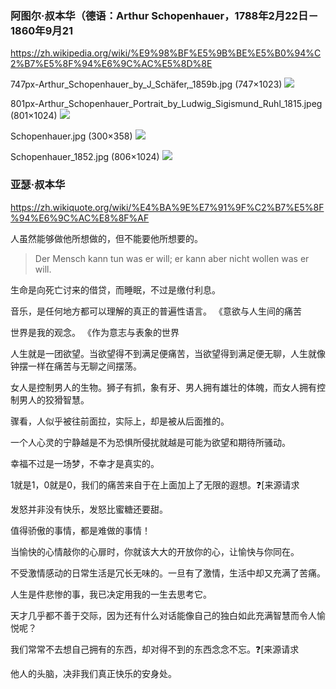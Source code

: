 ### 阿图尔·叔本华（德语：Arthur Schopenhauer，1788年2月22日－1860年9月21
https://zh.wikipedia.org/wiki/%E9%98%BF%E5%9B%BE%E5%B0%94%C2%B7%E5%8F%94%E6%9C%AC%E5%8D%8E

747px-Arthur_Schopenhauer_by_J_Schäfer,_1859b.jpg (747×1023)
<img src="https://upload.wikimedia.org/wikipedia/commons/thumb/b/bc/Arthur_Schopenhauer_by_J_Sch%C3%A4fer%2C_1859b.jpg/747px-Arthur_Schopenhauer_by_J_Sch%C3%A4fer%2C_1859b.jpg">

801px-Arthur_Schopenhauer_Portrait_by_Ludwig_Sigismund_Ruhl_1815.jpeg (801×1024)
<img src="https://upload.wikimedia.org/wikipedia/commons/thumb/6/6b/Arthur_Schopenhauer_Portrait_by_Ludwig_Sigismund_Ruhl_1815.jpeg/801px-Arthur_Schopenhauer_Portrait_by_Ludwig_Sigismund_Ruhl_1815.jpeg">

Schopenhauer.jpg (300×358)
<img src="https://upload.wikimedia.org/wikipedia/commons/8/8a/Schopenhauer.jpg">

Schopenhauer_1852.jpg (806×1024)
<img src="https://upload.wikimedia.org/wikipedia/commons/c/cc/Schopenhauer_1852.jpg">

### 亚瑟·叔本华
https://zh.wikiquote.org/wiki/%E4%BA%9E%E7%91%9F%C2%B7%E5%8F%94%E6%9C%AC%E8%8F%AF

人虽然能够做他所想做的，但不能要他所想要的。
>Der Mensch kann tun was er will; er kann aber nicht wollen was er will.

生命是向死亡讨来的借贷，而睡眠，不过是缴付利息。

音乐，是任何地方都可以理解的真正的普遍性语言。
《意欲与人生间的痛苦

世界是我的观念。
《作为意志与表象的世界

人生就是一团欲望。当欲望得不到满足便痛苦，当欲望得到满足便无聊，人生就像钟摆一样在痛苦与无聊之间摆荡。

女人是控制男人的生物。狮子有抓，象有牙、男人拥有雄壮的体魄，而女人拥有控制男人的狡猾智慧。

骤看，人似乎被往前面拉，实际上，却是被从后面推的。

一个人心灵的宁静越是不为恐惧所侵扰就越是可能为欲望和期待所骚动。

幸福不过是一场梦，不幸才是真实的。

1就是1，0就是0，我们的痛苦来自于在上面加上了无限的遐想。❓[来源请求

发怒并非没有快乐，发怒比蜜糖还要甜。

值得骄傲的事情，都是难做的事情！

当愉快的心情敲你的心扉时，你就该大大的开放你的心，让愉快与你同在。

不受激情感动的日常生活是冗长无味的。一旦有了激情，生活中却又充满了苦痛。

人生是件悲惨的事，我已决定用我的一生去思考它。

天才几乎都不善于交际，因为还有什么对话能像自己的独白如此充满智慧而令人愉悦呢？

我们常常不去想自己拥有的东西，却对得不到的东西念念不忘。❓[来源请求

他人的头脑，决非我们真正快乐的安身处。
